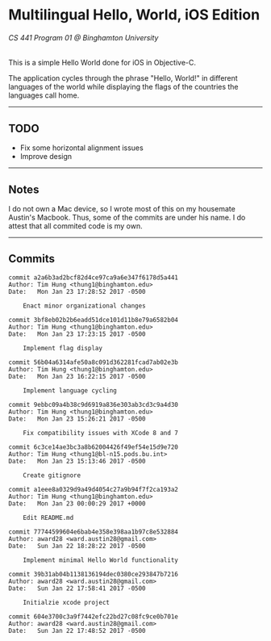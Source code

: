 # Multilingual Hello, World, iOS Edition
###### CS 441 Program 01 @ Binghamton University

This is a simple Hello World done for iOS in Objective-C.

The application cycles through the phrase "Hello, World!" in different languages of the world while displaying the flags of the countries the languages call home.

----

## TODO

- Fix some horizontal alignment issues
- Improve design

----

## Notes

I do not own a Mac device, so I wrote most of this on my housemate Austin's Macbook. Thus, some of the commits are under his name. I do attest that all commited code is my own.

----

## Commits

	commit a2a6b3ad2bcf82d4ce97ca9a6e347f6178d5a441
	Author: Tim Hung <thung1@binghamton.edu>
	Date:   Mon Jan 23 17:28:52 2017 -0500

	    Enact minor organizational changes

	commit 3bf8eb02b2b6eadd51dce101d11b8e79a6582b04
	Author: Tim Hung <thung1@binghamton.edu>
	Date:   Mon Jan 23 17:23:15 2017 -0500

	    Implement flag display

	commit 56b04a6314afe50a8c091d362281fcad7ab02e3b
	Author: Tim Hung <thung1@binghamton.edu>
	Date:   Mon Jan 23 16:22:15 2017 -0500

	    Implement language cycling

	commit 9ebbc09a4b38c9d6919a836e303ab3cd3c9a4d30
	Author: Tim Hung <thung1@binghamton.edu>
	Date:   Mon Jan 23 15:26:21 2017 -0500

	    Fix compatibility issues with XCode 8 and 7

	commit 6c3ce14ae3bc3a8b62004426f49ef54e15d9e720
	Author: Tim Hung <thung1@bl-n15.pods.bu.int>
	Date:   Mon Jan 23 15:13:46 2017 -0500

	    Create gitignore

	commit a1eee8a0329d9a49d4054c27a9b94f7f2ca193a2
	Author: Tim Hung <thung1@binghamton.edu>
	Date:   Mon Jan 23 00:00:29 2017 +0000

	    Edit README.md

	commit 77744599604e6bab4e358e398aa1b97c8e532884
	Author: award28 <ward.austin28@gmail.com>
	Date:   Sun Jan 22 18:28:22 2017 -0500

	    Implement minimal Hello World functionality

	commit 39b31ab04b1138136194dec0380ce293847b7216
	Author: award28 <ward.austin28@gmail.com>
	Date:   Sun Jan 22 17:58:41 2017 -0500

	    Initialzie xcode project

	commit 604e3700c3a9f7442efc22bd27c08fc9ce0b701e
	Author: award28 <ward.austin28@gmail.com>
	Date:   Sun Jan 22 17:48:52 2017 -0500
